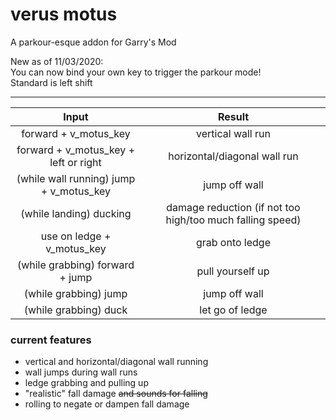 # verus motus
A parkour-esque addon for Garry's Mod

New as of 11/03/2020:  
You can now bind your own key to trigger the parkour mode!  
Standard is left shift  
***
|Input|Result|
|:-:|:-:|
|forward + v_motus_key|vertical wall run|
|forward + v_motus_key + left or right|horizontal/diagonal wall run|
|(while wall running) jump + v_motus_key|jump off wall|
|(while landing) ducking|damage reduction (if not too high/too much falling speed)|
|use on ledge + v_motus_key|grab onto ledge|
|(while grabbing) forward + jump|pull yourself up|
|(while grabbing) jump|jump off wall|
|(while grabbing) duck|let go of ledge|

### current features
* vertical and horizontal/diagonal wall running
* wall jumps during wall runs
* ledge grabbing and pulling up
* "realistic" fall damage ~~and sounds for falling~~
* rolling to negate or dampen fall damage